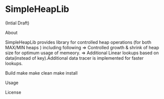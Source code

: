SimpleHeapLib
=============

(Intial Draft)

About

SimpleHeapLib  provides library for controlled heap operations (for both MAX/MIN heaps )
including following 
=> Controlled growth & shrink of heap size for optimum usage of memeory.
=> Additional Linear lookups based on data(instead of key).Additional 
   data tracer is implemented for faster lookups.

Build
   make 
   make clean
   make install
 
Usage 
  




License
